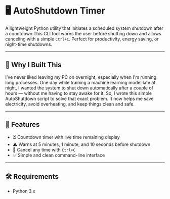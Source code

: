 # 🖥️ AutoShutdown Timer

A lightweight Python utility that initiates a scheduled system shutdown after a countdown.This CLI tool warns the user before shutting down and allows canceling with a simple `Ctrl+C`. Perfect for productivity, energy saving, or night-time shutdowns.

---

## 📖 Why I Built This

I’ve never liked leaving my PC on overnight, especially when I'm running long processes. One day while training a machine learning model late at night, I wanted the system to shut down automatically after a couple of hours — without me having to stay awake for it. So, I wrote this simple AutoShutdown script to solve that exact problem. It now helps me save electricity, avoid overheating, and keep things clean and safe.

---

## 📌 Features

- ⏳ Countdown timer with live time remaining display
- ⚠️ Warns at 5 minutes, 1 minute, and 10 seconds before shutdown
- 🧯 Cancel any time with `Ctrl+C`
- ✅ Simple and clean command-line interface

---

## 🛠️ Requirements

- Python 3.x  


